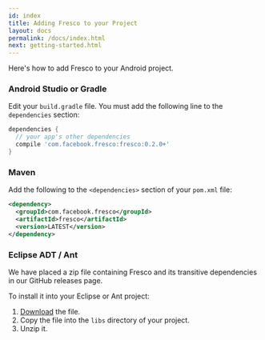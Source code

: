 ```yaml
---
id: index
title: Adding Fresco to your Project
layout: docs
permalink: /docs/index.html
next: getting-started.html
---
```


Here's how to add Fresco to your Android project.

### Android Studio or Gradle

Edit your `build.gradle` file. You must add the following line to the `dependencies` section:


```groovy
dependencies {
  // your app's other dependencies
  compile 'com.facebook.fresco:fresco:0.2.0+'
}
```

### Maven

Add the following to the `<dependencies>` section of your `pom.xml` file:


```xml
<dependency>
  <groupId>com.facebook.fresco</groupId>
  <artifactId>fresco</artifactId>
  <version>LATEST</version>
</dependency>
```

### Eclipse ADT / Ant

We have placed a zip file containing Fresco and its transitive dependencies in our GitHub releases page. 

To install it into your Eclipse or Ant project:

1. [Download](https://github.com/facebook/fresco/releases/v0.2.0/fresco-libs.zip) the file.
2. Copy the file into the `libs` directory of your project.
3. Unzip it.




